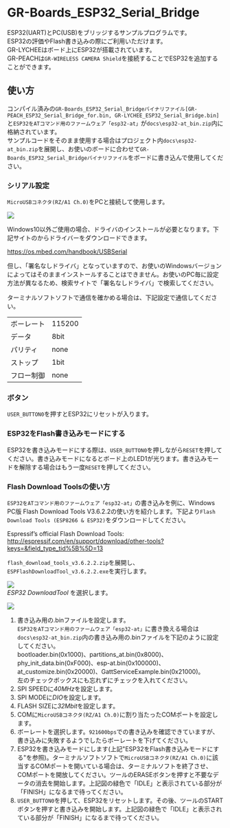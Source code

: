 # GR-Boards_ESP32_Serial_Bridge
ESP32(UART)とPC(USB)をブリッジするサンプルプログラムです。  
ESP32の評価やFlash書き込みの際にご利用いただけます。  
GR-LYCHEEはボード上にESP32が搭載されています。  
GR-PEACHは``GR-WIRELESS CAMERA Shield``を接続することでESP32を追加することができます。  

## 使い方
コンパイル済みの``GR-Boards_ESP32_Serial_Bridgeバイナリファイル[GR-PEACH_ESP32_Serial_Bridge_for.bin, GR-LYCHEE_ESP32_Serial_Bridge.bin]``と``ESP32をATコマンド用のファームウェア「esp32-at」``が`docs\esp32-at_bin.zip`内に格納されています。  
サンプルコードをそのまま使用する場合はプロジェクト内`docs\esp32-at_bin.zip`を展開し、お使いのボードに合わせて``GR-Boards_ESP32_Serial_Bridgeバイナリファイル``をボードに書き込んで使用してください。  

### シリアル設定
``MicroUSBコネクタ(RZ/A1 Ch.0)``をPCと接続して使用します。  

![](docs/img/usb0_and_button.jpg)  

Windows10以外ご使用の場合、ドライバのインストールが必要となります。下記サイトのからドライバーをダウンロードできます。  

https://os.mbed.com/handbook/USBSerial

但し、「署名なしドライバ」となっていますので、お使いのWindowsバージョンによってはそのままインストールすることはできません。お使いのPC毎に設定方法が異なるため、検索サイトで「署名なしドライバ」で検索してください。  

ターミナルソフトソフトで通信を確かめる場合は、下記設定で通信してください。  

|            |        |
|:-----------|:-------|
| ボーレート | 115200 |
| データ     | 8bit   |
| パリティ   | none   |
| ストップ   | 1bit   |
| フロー制御 | none   |

### ボタン
`USER_BUTTON0`を押すとESP32にリセットが入ります。  

### ESP32をFlash書き込みモードにする
ESP32を書き込みモードにする際は、`USER_BUTTON0`を押しながら`RESET`を押してください。書き込みモードになるとボード上のLED1が光ります。書き込みモードを解除する場合はもう一度`RESET`を押してください。  

### Flash Download Toolsの使い方
``ESP32をATコマンド用のファームウェア「esp32-at」``の書き込みを例に、Windows PC版 Flash Download Tools V3.6.2.2の使い方を紹介します。下記より``Flash Download Tools (ESP8266 & ESP32)``をダウンロードしてください。  

Espressif’s official Flash Download Tools:  
http://espressif.com/en/support/download/other-tools?keys=&field_type_tid%5B%5D=13


`flash_download_tools_v3.6.2.2.zip`を展開し、`ESPFlashDownloadTool_v3.6.2.2.exe`を実行します。  

![](docs/img/esp32_tool_1.jpg)  
*ESP32 DownloadTool* を選択します。  

![](docs/img/esp32_tool_2.jpg)  

1. 書き込み用の.binファイルを設定します。  
  ``ESP32をATコマンド用のファームウェア「esp32-at」``に書き換える場合は`docs\esp32-at_bin.zip`内の書き込み用の.binファイルを下記のように設定してください。  
  bootloader.bin(0x1000)、partitions_at.bin(0x8000)、phy_init_data.bin(0xF000)、esp-at.bin(0x100000)、at_customize.bin(0x20000)、GattServiceExample.bin(0x21000)。  
  左のチェックボックスにも忘れずにチェックを入れてください。  
2. SPI SPEEDに*40MHz*を設定します。  
3. SPI MODEに*DIO*を設定します。  
4. FLASH SIZEに*32Mbit*を設定します。  
5. COMに``MicroUSBコネクタ(RZ/A1 Ch.0)``に割り当たったCOMポートを設定します。  
6. ボーレートを選択します。``921600bps``での書き込みを確認できていますが、書き込みに失敗するようでしたらボーレートを下げてください。
7. ESP32を書き込みモードにします(上記"ESP32をFlash書き込みモードにする"を参照)。ターミナルソフトソフトで``MicroUSBコネクタ(RZ/A1 Ch.0)``に該当するCOMポートを開いている場合は、ターミナルソフトを終了させ、COMポートを開放してください。ツールのERASEボタンを押すと不要なデータの消去を開始します。上記図の緑色で「IDLE」と表示されている部分が「FINISH」になるまで待ってください。  
8. `USER_BUTTON0`を押して、ESP32をリセットします。その後、ツールのSTARTボタンを押すと書き込みを開始します。上記図の緑色で「IDLE」と表示されている部分が「FINISH」になるまで待ってください。  
